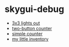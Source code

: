 # skygui-debug

- [3x3 lights out](src/main/kotlin/io/github/muqhc/skyguifx/debug/plugin/TestDisplay2.kt)
- [two-button counter](src/main/kotlin/io/github/muqhc/skyguifx/debug/plugin/TestDisplay3.kt)
- [simple counter](src/main/kotlin/io/github/muqhc/skyguifx/debug/plugin/TestDisplay4.kt)
- [my little inventory](src/main/kotlin/io/github/muqhc/skyguifx/debug/plugin/TestDisplay5.kt)